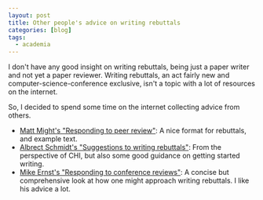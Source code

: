 ```yaml
---
layout: post
title: Other people's advice on writing rebuttals
categories: [blog]
tags:
  - academia
---
```


I don't have any good insight on writing rebuttals, being just a paper writer and
not yet a paper reviewer. Writing rebuttals, an act fairly new and computer-science-conference
exclusive, isn't a topic with a lot of resources on the internet.

So, I decided to spend some time on the internet collecting advice from others.

+ [Matt Might's "Responding to peer review"](mattmight): A nice format for rebuttals, and example text.
+ [Albrect Schmidt's "Suggestions to writing rebuttals"](albrecht): From the perspective of CHI, but
also some good guidance on getting started writing.
+ [Mike Ernst's "Responding to conference reviews"](mernst): A concise but comprehensive look at how
one might approach writing rebuttals. I like his advice a lot.

[mattmight]: http://matt.might.net/articles/peer-review-rebuttals/
[sigchi]: http://albrecht-schmidt.blogspot.pt/2012/11/sigchi-rebuttals-some-suggestions-to.html
[mernst]: https://homes.cs.washington.edu/~mernst/advice/write-technical-paper.html#responding-to-reviews

